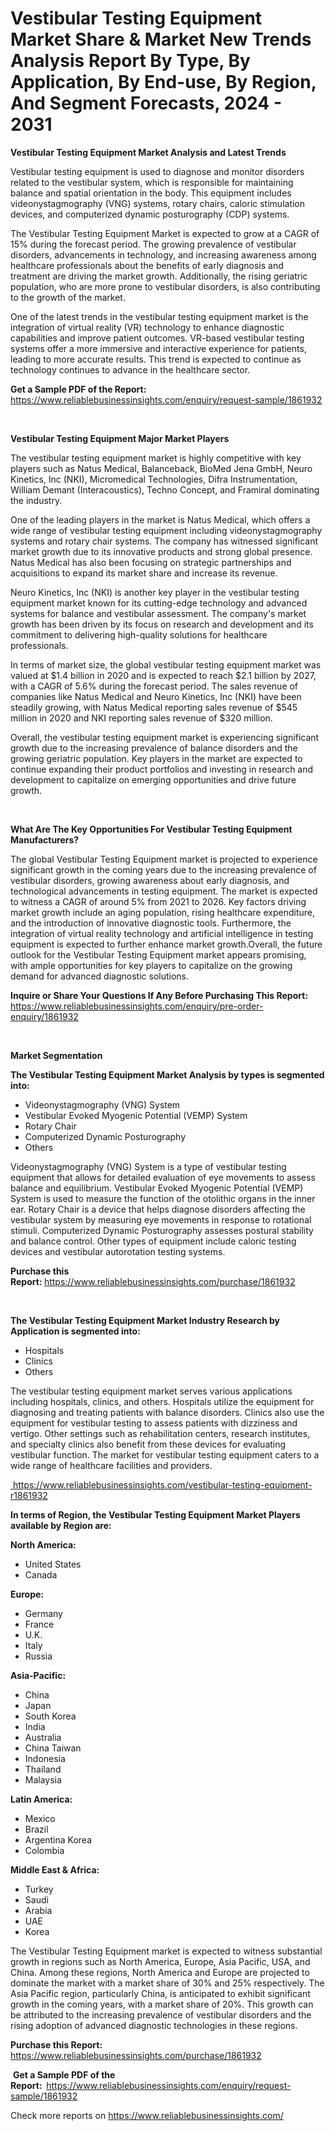 <p><h1>Vestibular Testing Equipment Market Share & Market New Trends Analysis Report By Type, By Application, By End-use, By Region, And Segment Forecasts, 2024 - 2031</h1></p><p><strong>Vestibular Testing Equipment Market Analysis and Latest Trends</strong></p>
<p><p>Vestibular testing equipment is used to diagnose and monitor disorders related to the vestibular system, which is responsible for maintaining balance and spatial orientation in the body. This equipment includes videonystagmography (VNG) systems, rotary chairs, caloric stimulation devices, and computerized dynamic posturography (CDP) systems.</p><p>The Vestibular Testing Equipment Market is expected to grow at a CAGR of 15% during the forecast period. The growing prevalence of vestibular disorders, advancements in technology, and increasing awareness among healthcare professionals about the benefits of early diagnosis and treatment are driving the market growth. Additionally, the rising geriatric population, who are more prone to vestibular disorders, is also contributing to the growth of the market.</p><p>One of the latest trends in the vestibular testing equipment market is the integration of virtual reality (VR) technology to enhance diagnostic capabilities and improve patient outcomes. VR-based vestibular testing systems offer a more immersive and interactive experience for patients, leading to more accurate results. This trend is expected to continue as technology continues to advance in the healthcare sector.</p></p>
<p><strong>Get a Sample PDF of the Report:&nbsp;</strong> <a href="https://www.reliablebusinessinsights.com/enquiry/request-sample/1861932">https://www.reliablebusinessinsights.com/enquiry/request-sample/1861932</a></p>
<p>&nbsp;</p>
<p><strong>Vestibular Testing Equipment Major Market Players</strong></p>
<p><p>The vestibular testing equipment market is highly competitive with key players such as Natus Medical, Balanceback, BioMed Jena GmbH, Neuro Kinetics, Inc (NKI), Micromedical Technologies, Difra Instrumentation, William Demant (Interacoustics), Techno Concept, and Framiral dominating the industry.</p><p>One of the leading players in the market is Natus Medical, which offers a wide range of vestibular testing equipment including videonystagmography systems and rotary chair systems. The company has witnessed significant market growth due to its innovative products and strong global presence. Natus Medical has also been focusing on strategic partnerships and acquisitions to expand its market share and increase its revenue.</p><p>Neuro Kinetics, Inc (NKI) is another key player in the vestibular testing equipment market known for its cutting-edge technology and advanced systems for balance and vestibular assessment. The company's market growth has been driven by its focus on research and development and its commitment to delivering high-quality solutions for healthcare professionals.</p><p>In terms of market size, the global vestibular testing equipment market was valued at $1.4 billion in 2020 and is expected to reach $2.1 billion by 2027, with a CAGR of 5.6% during the forecast period. The sales revenue of companies like Natus Medical and Neuro Kinetics, Inc (NKI) have been steadily growing, with Natus Medical reporting sales revenue of $545 million in 2020 and NKI reporting sales revenue of $320 million.</p><p>Overall, the vestibular testing equipment market is experiencing significant growth due to the increasing prevalence of balance disorders and the growing geriatric population. Key players in the market are expected to continue expanding their product portfolios and investing in research and development to capitalize on emerging opportunities and drive future growth.</p></p>
<p>&nbsp;</p>
<p><strong>What Are The Key Opportunities For Vestibular Testing Equipment Manufacturers?</strong></p>
<p><p>The global Vestibular Testing Equipment market is projected to experience significant growth in the coming years due to the increasing prevalence of vestibular disorders, growing awareness about early diagnosis, and technological advancements in testing equipment. The market is expected to witness a CAGR of around 5% from 2021 to 2026. Key factors driving market growth include an aging population, rising healthcare expenditure, and the introduction of innovative diagnostic tools. Furthermore, the integration of virtual reality technology and artificial intelligence in testing equipment is expected to further enhance market growth.Overall, the future outlook for the Vestibular Testing Equipment market appears promising, with ample opportunities for key players to capitalize on the growing demand for advanced diagnostic solutions.</p></p>
<p><strong>Inquire or Share Your Questions If Any Before Purchasing This Report:</strong> <a href="https://www.reliablebusinessinsights.com/enquiry/pre-order-enquiry/1861932">https://www.reliablebusinessinsights.com/enquiry/pre-order-enquiry/1861932</a></p>
<p>&nbsp;</p>
<p><strong>Market Segmentation</strong></p>
<p><strong>The Vestibular Testing Equipment Market Analysis by types is segmented into:</strong></p>
<p><ul><li>Videonystagmography (VNG) System</li><li>Vestibular Evoked Myogenic Potential (VEMP) System</li><li>Rotary Chair</li><li>Computerized Dynamic Posturography</li><li>Others</li></ul></p>
<p><p>Videonystagmography (VNG) System is a type of vestibular testing equipment that allows for detailed evaluation of eye movements to assess balance and equilibrium. Vestibular Evoked Myogenic Potential (VEMP) System is used to measure the function of the otolithic organs in the inner ear. Rotary Chair is a device that helps diagnose disorders affecting the vestibular system by measuring eye movements in response to rotational stimuli. Computerized Dynamic Posturography assesses postural stability and balance control. Other types of equipment include caloric testing devices and vestibular autorotation testing systems.</p></p>
<p><strong>Purchase this Report:&nbsp;</strong><a href="https://www.reliablebusinessinsights.com/purchase/1861932">https://www.reliablebusinessinsights.com/purchase/1861932</a></p>
<p>&nbsp;</p>
<p><strong>The Vestibular Testing Equipment Market Industry Research by Application is segmented into:</strong></p>
<p><ul><li>Hospitals</li><li>Clinics</li><li>Others</li></ul></p>
<p><p>The vestibular testing equipment market serves various applications including hospitals, clinics, and others. Hospitals utilize the equipment for diagnosing and treating patients with balance disorders. Clinics also use the equipment for vestibular testing to assess patients with dizziness and vertigo. Other settings such as rehabilitation centers, research institutes, and specialty clinics also benefit from these devices for evaluating vestibular function. The market for vestibular testing equipment caters to a wide range of healthcare facilities and providers.</p></p>
<p><a href="https://www.reliablebusinessinsights.com/vestibular-testing-equipment-r1861932">&nbsp;https://www.reliablebusinessinsights.com/vestibular-testing-equipment-r1861932</a></p>
<p><strong>In terms of Region, the Vestibular Testing Equipment Market Players available by Region are:</strong></p>
<p>
    <p> <strong> North America: </strong>
        <ul>
            <li>United States</li>
            <li>Canada</li>
        </ul>
        </p> 
    <p> <strong> Europe: </strong>
        <ul>
            <li>Germany</li>
            <li>France</li>
            <li>U.K.</li>
            <li>Italy</li>
            <li>Russia</li>
        </ul>
        </p> 
    <p> <strong> Asia-Pacific: </strong>
        <ul>
            <li>China</li>
            <li>Japan</li>
            <li>South Korea</li>
            <li>India</li>
            <li>Australia</li>
            <li>China Taiwan</li>
            <li>Indonesia</li>
            <li>Thailand</li>
            <li>Malaysia</li>
        </ul>
        </p> 
    <p> <strong> Latin America: </strong>
        <ul>
            <li>Mexico</li>
            <li>Brazil</li>
            <li>Argentina Korea</li>
            <li>Colombia</li>
        </ul>
        </p> 
    <p> <strong> Middle East & Africa: </strong>
        <ul>
            <li>Turkey</li>
            <li>Saudi</li>
            <li>Arabia</li>
            <li>UAE</li>
            <li>Korea</li>
        </ul>
    </p>
    </p>
<p><p>The Vestibular Testing Equipment market is expected to witness substantial growth in regions such as North America, Europe, Asia Pacific, USA, and China. Among these regions, North America and Europe are projected to dominate the market with a market share of 30% and 25% respectively. The Asia Pacific region, particularly China, is anticipated to exhibit significant growth in the coming years, with a market share of 20%. This growth can be attributed to the increasing prevalence of vestibular disorders and the rising adoption of advanced diagnostic technologies in these regions.</p></p>
<p><strong>Purchase this Report: </strong><a href="https://www.reliablebusinessinsights.com/purchase/1861932">https://www.reliablebusinessinsights.com/purchase/1861932</a></p>
<p>&nbsp;<strong>Get a Sample PDF of the Report:&nbsp;&nbsp;</strong><a href="https://www.reliablebusinessinsights.com/enquiry/request-sample/1861932">https://www.reliablebusinessinsights.com/enquiry/request-sample/1861932</a></p>
<p><strong></strong></p>
<p>Check more reports on <a href="https://www.reliablebusinessinsights.com/">https://www.reliablebusinessinsights.com/</a></p>